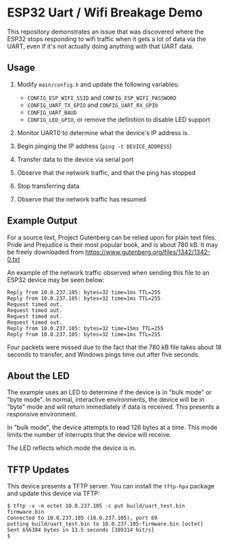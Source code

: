 # ESP32 Uart / Wifi Breakage Demo

This repository demonstrates an issue that was discovered where the ESP32
stops responding to wifi traffic when it gets a lot of data via the UART,
even if it's not actually doing anything with that UART data.

## Usage

1. Modify `main/config.h` and update the following variables:
   
   - `CONFIG_ESP_WIFI_SSID` and `CONFIG_ESP_WIFI_PASSWORD`
   - `CONFIG_UART_TX_GPIO` and `CONFIG_UART_RX_GPIO`
   - `CONFIG_UART_BAUD`
   - `CONFIG_LED_GPIO`, or remove the definition to disable LED support
3. Monitor UART0 to determine what the device's IP address is.
4. Begin pinging the IP address (`ping -t DEVICE_ADDRESS`)
5. Transfer data to the device via serial port
6. Observe that the network traffic, and that the ping has stopped
7. Stop transferring data
8. Observe that the network traffic has resumed

## Example Output

For a source text, Project Gutenberg can be relied upon for plain text files.
Pride and Prejudice is their most popular book, and is about 780 kB. It
may be freely downloaded from https://www.gutenberg.org/files/1342/1342-0.txt

An example of the network traffic observed when sending this file to an ESP32
device may be seen below:

```
Reply from 10.0.237.105: bytes=32 time=1ms TTL=255
Reply from 10.0.237.105: bytes=32 time=1ms TTL=255
Request timed out.
Request timed out.
Request timed out.
Request timed out.
Reply from 10.0.237.105: bytes=32 time=15ms TTL=255
Reply from 10.0.237.105: bytes=32 time=1ms TTL=255
```

Four packets were missed due to the fact that the 780 kB file takes about 18
seconds to transfer, and Windows pings time out after five seconds.

## About the LED

The example uses an LED to determine if the device is in "bulk mode" or "byte mode". In
normal, interactive environments, the device will be in "byte" mode and will return
immediately if data is received. This presents a responsive environment.

In "bulk mode", the device attempts to read 126 bytes at a time. This mode limits the
number of interrupts that the device will receive.

The LED reflects which mode the device is in.

## TFTP Updates

This device presents a TFTP server. You can install the `tftp-hpa` package and
update this device via TFTP:

```
$ tftp -v -m octet 10.0.237.105 -c put build/uart_test.bin firmware.bin
Connected to 10.0.237.105 (10.0.237.105), port 69
putting build/uart_test.bin to 10.0.237.105:firmware.bin [octet]
Sent 656384 bytes in 13.5 seconds [389314 bit/s]
$
```